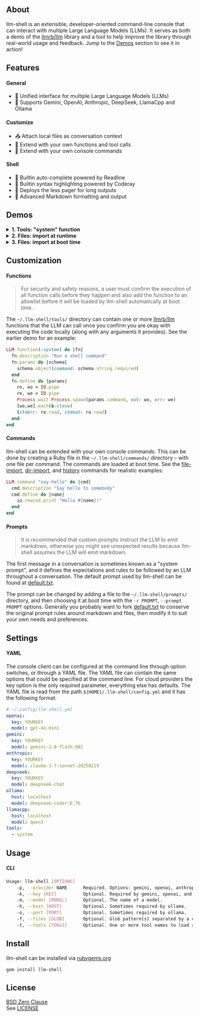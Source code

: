 ## About

llm-shell is an extensible, developer-oriented command-line
console that can interact with multiple Large Language Models
(LLMs). It serves as both a demo of the [llmrb/llm](https://github.com/llmrb/llm)
library and a tool to help improve the library through real-world
usage and feedback. Jump to the [Demos](#demos) section to see
it in action!

## Features

#### General

- 🌟 Unified interface for multiple Large Language Models (LLMs)
- 🤝 Supports Gemini, OpenAI, Anthropic, DeepSeek, LlamaCpp and Ollama

#### Customize

- 📤 Attach local files as conversation context
- 🔧 Extend with your own functions and tool calls
- 🚀 Extend with your own console commands

#### Shell

- 🤖 Builtin auto-complete powered by Readline
- 🎨 Builtin syntax highlighting powered by Coderay
- 📄 Deploys the less pager for long outputs
- 📝 Advanced Markdown formatting and output

## Demos

<details>
  <summary><b>1. Tools: "system" function</b></summary>
  <img src="share/llm-shell/examples/toolcalls.gif/">
</details>

<details>
  <summary><b>2. Files: import at runtime</b></summary>
  <img src="share/llm-shell/examples/files-runtime.gif">
</details>

<details>
  <summary><b>3. Files: import at boot time</b></summary>
  <img src="share/llm-shell/examples/files-boottime.gif">
</details>

## Customization

#### Functions

> For security and safety reasons, a user must confirm the execution of
> all function calls before they happen and also add the function to
> an allowlist before it will be loaded by llm-shell automatically
> at boot time.

The `~/.llm-shell/tools/` directory can contain one or more
[llmrb/llm](https://github.com/llmrb/llm) functions that the
LLM can call once you confirm you are okay with executing the
code locally (along with any arguments it provides). See the
earlier demo for an example:

```ruby
LLM.function(:system) do |fn|
  fn.description "Run a shell command"
  fn.params do |schema|
    schema.object(command: schema.string.required)
  end
  fn.define do |params|
    ro, wo = IO.pipe
    re, we = IO.pipe
    Process.wait Process.spawn(params.command, out: wo, err: we)
    [wo,we].each(&:close)
    {stderr: re.read, stdout: ro.read}
  end
end
```

#### Commands

llm-shell can be extended with your own console commands. This can be
done by creating a Ruby file in the `~/.llm-shell/commands/` directory &ndash;
with one file per command. The commands are loaded at boot time. See the
[file-import](lib/llm/shell/commands/file_import.rb),
[dir-import](lib/llm/shell/commands/dir_import.rb),
and
[history](lib/llm/shell/commands/history.rb)
commands for realistic examples:

```ruby
LLM.command "say-hello" do |cmd|
  cmd.description "Say hello to somebody"
  cmd.define do |name|
    io.rewind.print "Hello #{name}!"
  end
end
```

#### Prompts

> It is recommended that custom prompts instruct the LLM to emit markdown,
> otherwise you might see unexpected results because llm-shell assumes the LLM
> will emit markdown.

The first message in a conversation is sometimes known as a "system prompt",
and it defines the expectations and rules to be followed by an LLM throughout
a conversation. The default prompt used by llm-shell can be found at
[default.txt](share/llm-shell/prompts/default.txt).

The prompt can be changed by adding a file to the `~/.llm-shell/prompts/` directory,
and then choosing it at boot time with the `-r PROMPT`, `--prompt PROMPT` options.
Generally you probably want to fork [default.txt](share/llm-shell/prompts/default.txt)
to conserve the original prompt rules around markdown and files, then modify it to
suit your own needs and preferences.

## Settings

#### YAML

The console client can be configured at the command line through option switches,
or through a YAML file. The YAML file can contain the same options that could be
specified at the command line. For cloud providers the key option is the only
required parameter, everything else has defaults. The YAML file is read from the
path `${HOME}/.llm-shell/config.yml` and it has the following format:

```yaml
# ~/.config/llm-shell.yml
openai:
  key: YOURKEY
  model: gpt-4o-mini
gemini:
  key: YOURKEY
  model: gemini-2.0-flash-001
anthropic:
  key: YOURKEY
  model: claude-3-7-sonnet-20250219
deepseek:
  key: YOURKEY
  model: deepseek-chat
ollama:
  host: localhost
  model: deepseek-coder:6.7b
llamacpp:
  host: localhost
  model: qwen3
tools:
  - system
```

## Usage

#### CLI

```bash
Usage: llm-shell [OPTIONS]
    -p, --provider NAME      Required. Options: gemini, openai, anthropic, ollama or llamacpp.
    -k, --key [KEY]          Optional. Required by gemini, openai, and anthropic.
    -m, --model [MODEL]      Optional. The name of a model.
    -h, --host [HOST]        Optional. Sometimes required by ollama.
    -o, --port [PORT]        Optional. Sometimes required by ollama.
    -f, --files [GLOB]       Optional. Glob pattern(s) separated by a comma.
    -t, --tools [TOOLS]      Optional. One or more tool names to load automatically.
```

## Install

llm-shell can be installed via [rubygems.org](https://rubygems.org/gems/llm-shell)

	gem install llm-shell

## License

[BSD Zero Clause](https://choosealicense.com/licenses/0bsd/)
<br>
See [LICENSE](./LICENSE)

